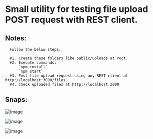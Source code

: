 # Small utility for testing file upload POST request with REST client.

## Notes:
```
  Follow the below steps:
  
  #1. Create these folders like public/uploads at root.
  #2. Execute commands:
      `npm install`
      `npm start`
  #3. Post file upload request using any REST client at http://localhost:3000/files.
  #4. Check uploaded files at http://localhost:3000
```

## Snaps:

![image](https://user-images.githubusercontent.com/49634982/118924501-ccda8400-b95a-11eb-87ff-a01152902804.png)


![image](https://user-images.githubusercontent.com/49634982/118924704-162ad380-b95b-11eb-83a1-b885ab8b42c2.png)


![image](https://user-images.githubusercontent.com/49634982/118855786-d2e94a00-b8f3-11eb-9d2c-db532ca5524b.png)
